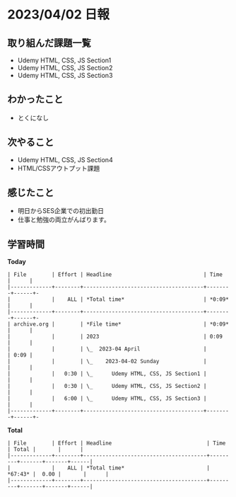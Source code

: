 # 2023/04/02 日報

## 取り組んだ課題一覧
- Udemy HTML, CSS, JS Section1 
- Udemy HTML, CSS, JS Section2 
- Udemy HTML, CSS, JS Section3 

## わかったこと
- とくになし

## 次やること
- Udemy HTML, CSS, JS Section4
- HTML/CSSアウトプット課題


## 感じたこと
- 明日からSES企業での初出勤日
- 仕事と勉強の両立がんばります。

## 学習時間
**Today**
```
| File        | Effort | Headline                             | Time   |      | 
|-------------+--------+--------------------------------------+--------+------+-
|             |    ALL | *Total time*                         | *0:09* |      | 
|-------------+--------+--------------------------------------+--------+------+-
| archive.org |        | *File time*                          | *0:09* |      | 
|             |        | 2023                                 | 0:09   |      | 
|             |        | \_  2023-04 April                    |        | 0:09 | 
|             |        | \_    2023-04-02 Sunday              |        |      | 
|             |   0:30 | \_      Udemy HTML, CSS, JS Section1 |        |      | 
|             |   0:30 | \_      Udemy HTML, CSS, JS Section2 |        |      | 
|             |   6:00 | \_      Udemy HTML, CSS, JS Section3 |        |      | 
|-------------+--------+--------------------------------------+--------+------+-
```

**Total**
```
| File        | Effort | Headline                              | Time    | Total |       |      |
|-------------+--------+---------------------------------------+---------+-------+-------+------|
|             |    ALL | *Total time*                          | *67:43* |  0.00 |       |      |
|-------------+--------+---------------------------------------+---------+-------+-------+------|
```
